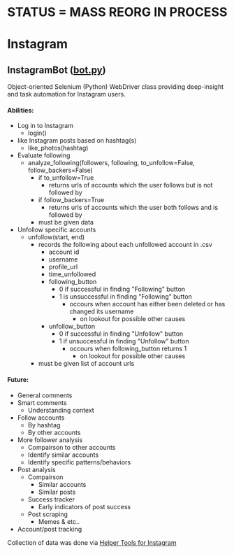 # STATUS = MASS REORG IN PROCESS

# Instagram
## InstagramBot ([bot.py](https://github.com/gumdropsteve/instagram/blob/master/bot.py))
Object-oriented Selenium (Python) WebDriver class providing deep-insight and task automation for Instagram users.

#### Abilities: 
  - Log in to Instagram
    - login()
  - like Instagram posts based on hashtag(s)
    - like_photos(hashtag)
  - Evaluate following
    - analyze_following(followers, following, to_unfollow=False, follow_backers=False)
      - if to_unfollow=True
        - returns urls of accounts which the user follows but is not followed by
      - if follow_backers=True
        - returns urls of accounts which the user both follows and is followed by
      - must be given data
  - Unfollow specific accounts
    - unfollow(start, end)
      - records the following about each unfollowed account in .csv
        - account id
        - username
        - profile_url
        - time_unfollowed
        - following_button
          - 0 if successful in finding "Following" button
          - 1 is unsuccessful in finding "Following" button
            - occours when account has either been deleted or has changed its username 
              - on lookout for possible other causes
        - unfollow_button
          - 0 if successful in finding "Unfollow" button
          - 1 if unsuccessful in finding "Unfollow" button
            - occours when following_button returns 1 
              - on lookout for possible other causes 
      - must be given list of account urls 
#### Future:
  - General comments
  - Smart comments
    - Understanding context 
  - Follow accounts
    - By hashtag
    - By other accounts
  - More follower analysis
    - Compairson to other accounts
    - Identify similar accounts
    - Identify specific patterns/behaviors
  - Post analysis 
    - Compairson
      - Similar accounts
      - Similar posts
    - Success tracker
      - Early indicators of post success
    - Post scraping
      - Memes & etc..
  - Account/post tracking 


Collection of data was done via [Helper Tools for Instagram](https://bit.ly/2RarbLj)
